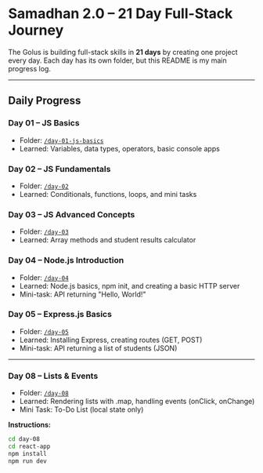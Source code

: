 # Samadhan 2.0 – 21 Day Full-Stack Journey 

The Golus is building full-stack skills in **21 days** by creating one project every day.
Each day has its own folder, but this README is my main progress log.

---

##  Daily Progress

### Day 01 – JS Basics
- Folder: [`/day-01-js-basics`](./day-01-js-basics)
- Learned: Variables, data types, operators, basic console apps

### Day 02 – JS Fundamentals
- Folder: [`/day-02`](./day-02)
- Learned: Conditionals, functions, loops, and mini tasks

### Day 03 – JS Advanced Concepts
- Folder: [`/day-03`](./day-03)
- Learned: Array methods and student results calculator

### Day 04 – Node.js Introduction
- Folder: [`/day-04`](./day-04)
- Learned: Node.js basics, npm init, and creating a basic HTTP server
- Mini-task: API returning "Hello, World!"

### Day 05 – Express.js Basics
- Folder: [`/day-05`](./day-05)
- Learned: Installing Express, creating routes (GET, POST)
- Mini-task: API returning a list of students (JSON)

---


### Day 08 – Lists & Events
- Folder: [`/day-08`](./day-08)
- Learned: Rendering lists with .map, handling events (onClick, onChange)
- Mini Task: To-Do List (local state only)

**Instructions:**  
```bash
cd day-08
cd react-app
npm install
npm run dev
